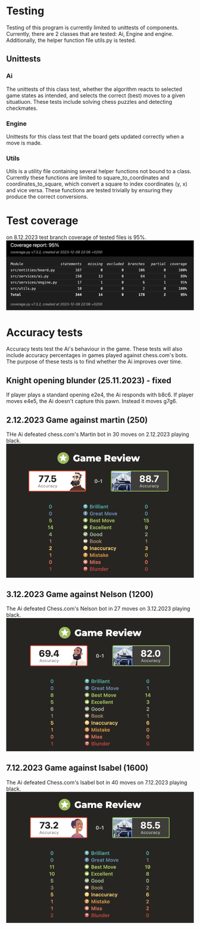 # Testing
Testing of this program is currently limited to unittests of components. Currently, there are 2 classes that are tested: Ai, Engine and engine. Additionally, the helper function file utils.py is tested.

## Unittests

### Ai
The unittests of this class test, whether the algorithm reacts to selected game states as intended, and selects the correct (best) moves to a given situatiuon. These tests include solving chess puzzles and detecting checkmates.

### Engine

Unittests for this class test that the board gets updated correctly when a move is made. 

### Utils

Utils is a utility file containing several helper functions not bound to a class. Currently these functions are limited to square_to_coordinates and coordinates_to_square, which convert a square to index coordinates (y, x) and vice versa. These functions are tested trivially by ensuring they produce the correct conversions.

# Test coverage
on 8.12.2023 test branch coverage of tested files is 95%.
![alt text](./images/coverage_8-12-2023.png)


# Accuracy tests
Accuracy tests test the Ai's behaviour in the game. These tests will also include accuracy percentages in games played against chess.com's bots. The purpose of these tests is to find whether the Ai improves over time.

## Knight opening blunder (25.11.2023) - fixed
If player plays a standard opening e2e4, the Ai responds with b8c6. If player moves e4e5, the Ai doesn't capture this pawn. Instead it moves g7g6.

## 2.12.2023 Game against martin (250)
THe Ai defeated chess.com's Martin bot in 30 moves on 2.12.2023 playing black.
![alt text](./images/2.12.2023_Martin.png)

## 3.12.2023 Game against Nelson (1200)
The Ai defeated Chess.com's Nelson bot in 27 moves on 3.12.2023 playing black.
![alt text](./images/3.12.2023_Nelson.png)

## 7.12.2023 Game against Isabel (1600)
The Ai defeated Chess.com's Isabel bot in 40 moves on 7.12.2023 playing black.
![alt text](./images/7.12.2023_Isabel.png)

